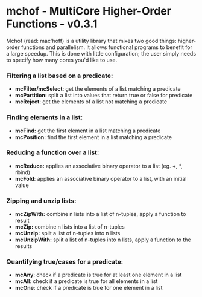 mchof - MultiCore Higher-Order Functions - v0.3.1
===

Mchof (read: mac'hoff) is a utility library that mixes two good things: 
higher-order functions and parallelism. It allows functional programs to benefit 
for a large speedup. This is done with little configuration; the user simply needs to 
specify how many cores you'd like to use.

### Filtering a list based on a predicate:

* **mcFilter/mcSelect**: get the elements of a list matching a predicate
* **mcPartition:** split a list into values that return true or false for predicate
* **mcReject**: get the elements of a list not matching a predicate

### Finding elements in a list:

* **mcFind:** get the first element in a list matching a predicate
* **mcPosition:** find the first element in a list matching a predicate

### Reducing a function over a list:

* **mcReduce:** applies an associative binary operator to a list (eg. +, *, rbind)
* **mcFold**: applies an associative binary operator to a list, with an initial value

### Zipping and unzip lists:

* **mcZipWith:** combine n lists into a list of n-tuples, apply a function to result
* **mcZip:** combine n lists into a list of n-tuples
* **mcUnzip:** split a list of n-tuples into n lists
* **mcUnzipWith:** split a list of n-tuples into n lists, apply a function to the results

### Quantifying true/cases for a predicate:

* **mcAny**: check if a predicate is true for at least one element in a list
* **mcAll**: check if a predicate is true for all elements in a list
* **mcOne**: check if a predicate is true for one element in a list

